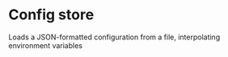 # Config store

Loads a JSON-formatted configuration from a file, interpolating environment variables

